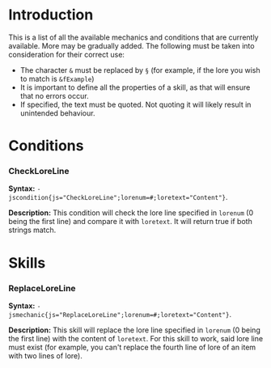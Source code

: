 # Introduction
This is a list of all the available mechanics and conditions that are currently available. More may be gradually added. The following must be taken into consideration for their correct use:
- The character `&` must be replaced by `§` (for example, if the lore you wish to match is `&fExample`)
- It is important to define all the properties of a skill, as that will ensure that no errors occur.
- If specified, the text must be quoted. Not quoting it will likely result in unintended behaviour.

# Conditions
### CheckLoreLine
**Syntax:** `- jscondition{js="CheckLoreLine";lorenum=#;loretext="Content"}`.

**Description:** This condition will check the lore line specified in `lorenum` (0 being the first line) and compare it with `loretext`. It will return true if both strings match.

# Skills
### ReplaceLoreLine
**Syntax:** `- jsmechanic{js="ReplaceLoreLine";lorenum=#;loretext="Content"}`.

**Description:** This skill will replace the lore line specified in `lorenum` (0 being the first line) with the content of `loretext`. For this skill to work, said lore line must exist (for example, you can't replace the fourth line of lore of an item with two lines of lore).
